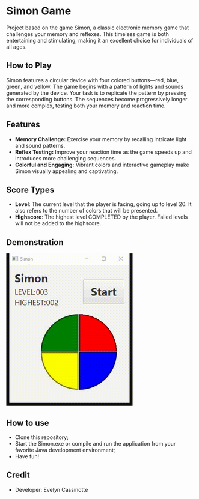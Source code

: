 # Simon Game

Project based on the game Simon, a classic electronic memory game that challenges your memory and reflexes. This timeless game is both entertaining and stimulating, making it an excellent choice for individuals of all ages.

## How to Play 

Simon features a circular device with four colored buttons—red, blue, green, and yellow. The game begins with a pattern of lights and sounds generated by the device. Your task is to replicate the pattern by pressing the corresponding buttons. The sequences become progressively longer and more complex, testing both your memory and reaction time.

 ## Features

- **Memory Challenge:** Exercise your memory by recalling intricate light and sound patterns.
- **Reflex Testing:** Improve your reaction time as the game speeds up and introduces more challenging sequences.
- **Colorful and Engaging:** Vibrant colors and interactive gameplay make Simon visually appealing and captivating.

## Score Types

- **Level**: The current level that the player is facing, going up to level 20. It also refers to the number of colors that will be presented.
- **Highscore**: The highest level COMPLETED by the player. Failed levels will not be added to the highscore.

## Demonstration

![SimonGame](https://github.com/Evelyn-Cass/simon/blob/main/img/game.gif)

## How to use
- Clone this repository;
- Start the Simon.exe or compile and run the application from your favorite Java development environment;
- Have fun!

## Credit
- Developer: Evelyn Cassinotte
